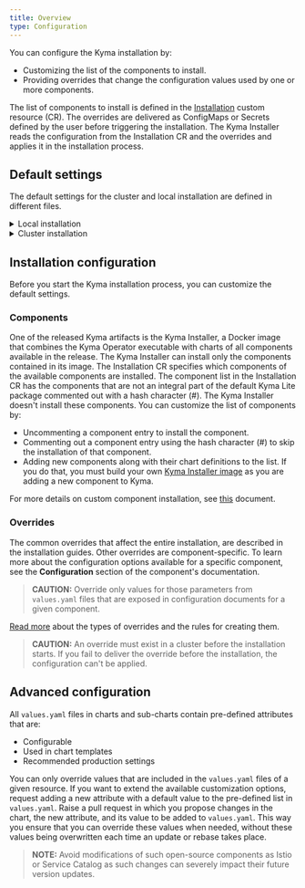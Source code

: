 ```yaml
---
title: Overview
type: Configuration
---
```


You can configure the Kyma installation by:
  - Customizing the list of the components to install.
  - Providing overrides that change the configuration values used by one or more components.

The list of components to install is defined in the [Installation](#custom-resource-installation) custom resource (CR).
The overrides are delivered as ConfigMaps or Secrets defined by the user before triggering the installation.
The Kyma Installer reads the configuration from the Installation CR and the overrides and applies it in the installation process.


## Default settings

The default settings for the cluster and local installation are defined in different files.

<div tabs name="default-settings" group="configuration">
  <details>
  <summary label="local-installation">
  Local installation
  </summary>

  For the list of all components available to install see the `installer-cr.yaml.tpl` file.
  For the list of the default installation overrides see the `installer-config-local.yaml.tpl` file.
  Other configuration values are defined directly in the configuration of the respective components.
  
  >**CAUTION:** The default configuration uses tested and recommended settings. Change them at your own risk.
  </details>
  <details>
  <summary label="cluster-installation">
  Cluster installation
  </summary>

  The default installation flow uses a Kyma release.
  All components available in a given release are listed in the  `kyma-installer-cluster.yaml`, which is one of the release artifacts.
  Any required overrides are described in the [cluster installation guide](#installation-install-kyma-on-a-cluster).
  Other settings are defined directly in the configuration of the components released with the given Kyma version.
  </details>
</div>

## Installation configuration

Before you start the Kyma installation process, you can customize the default settings.

### Components

One of the released Kyma artifacts is the Kyma Installer, a Docker image that combines the Kyma Operator executable with charts of all components available in the release.
The Kyma Installer can install only the components contained in its image.
The Installation CR specifies which components of the available components are installed.
The component list in the Installation CR has the components that are not an integral part of the default Kyma Lite package commented out with a hash character (#). The Kyma Installer doesn't install these components.
You can customize the list of components by:
- Uncommenting a component entry to install the component.
- Commenting out a component entry using the hash character (#) to skip the installation of that component.
- Adding new components along with their chart definitions to the list. If you do that, you must build your own [Kyma Installer image](#installation-use-your-own-kyma-installer-image) as you are adding a new component to Kyma.

For more details on custom component installation, see [this](#configuration-custom-component-installation) document.

### Overrides

The common overrides that affect the entire installation, are described in the installation guides.
Other overrides are component-specific.
To learn more about the configuration options available for a specific component, see the **Configuration** section of the component's documentation.

>**CAUTION:** Override only values for those parameters from `values.yaml` files that are exposed in configuration documents for a given component.

[Read more](#configuration-helm-overrides-for-kyma-installation) about the types of overrides and the rules for creating them.

>**CAUTION:** An override must exist in a cluster before the installation starts. If you fail to deliver the override before the installation, the configuration can't be applied.

## Advanced configuration

All `values.yaml` files in charts and sub-charts contain pre-defined attributes that are:
- Configurable
- Used in chart templates
- Recommended production settings

You can only override values that are included in the `values.yaml` files of a given resource. If you want to extend the available customization options, request adding a new attribute with a default value to the pre-defined list in `values.yaml`. Raise a pull request in which you propose changes in the chart, the new attribute, and its value to be added to `values.yaml`. This way you ensure that you can override these values when needed, without these values being overwritten each time an update or rebase takes place.

>**NOTE:** Avoid modifications of such open-source components as Istio or Service Catalog as such changes can severely impact their future version updates.
